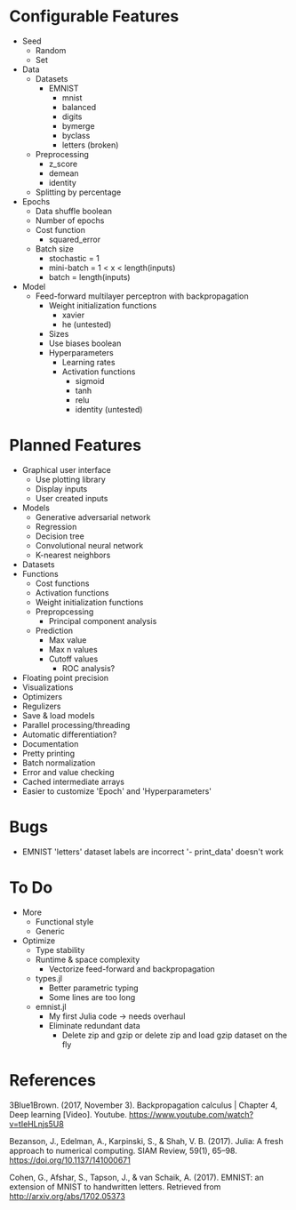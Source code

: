 
# Configurable Features

- Seed
    - Random
    - Set
- Data
    - Datasets
         - EMNIST
            - mnist
            - balanced
            - digits
            - bymerge
            - byclass
            - letters (broken)
    - Preprocessing
        - z_score
        - demean
        - identity
    - Splitting by percentage
- Epochs
    - Data shuffle boolean
    - Number of epochs
    - Cost function
        - squared_error
    - Batch size
        - stochastic = 1
        - mini-batch = 1 < x < length(inputs)
        - batch = length(inputs)
- Model
    - Feed-forward multilayer perceptron with backpropagation
        - Weight initialization functions
            - xavier
            - he (untested)
        - Sizes
        - Use biases boolean
        - Hyperparameters
            - Learning rates
            - Activation functions
                - sigmoid
                - tanh
                - relu
                - identity (untested)


# Planned Features

- Graphical user interface
    - Use plotting library
    - Display inputs
    - User created inputs
- Models
    - Generative adversarial network
    - Regression
    - Decision tree
    - Convolutional neural network
    - K-nearest neighbors
- Datasets
- Functions
    - Cost functions
    - Activation functions
    - Weight initialization functions
    - Prepropcessing
        - Principal component analysis
    - Prediction
        - Max value
        - Max n values
        - Cutoff values
            - ROC analysis?
- Floating point precision
- Visualizations
- Optimizers
- Regulizers
- Save & load models
- Parallel processing/threading
- Automatic differentiation?
- Documentation
- Pretty printing
- Batch normalization
- Error and value checking
- Cached intermediate arrays
- Easier to customize 'Epoch' and 'Hyperparameters'


# Bugs

- EMNIST 'letters' dataset labels are incorrect
'- print_data' doesn't work


# To Do

- More
    - Functional style
    - Generic
- Optimize
    - Type stability
    - Runtime & space complexity
        - Vectorize feed-forward and backpropagation
    - types.jl
        - Better parametric typing
        - Some lines are too long
    - emnist.jl
        - My first Julia code -> needs overhaul
        - Eliminate redundant data
            - Delete zip and gzip or delete zip and load gzip dataset on the fly

# References

3Blue1Brown. (2017, November 3). Backpropagation calculus | Chapter 4, Deep learning [Video]. Youtube. https://www.youtube.com/watch?v=tIeHLnjs5U8

Bezanson, J., Edelman, A., Karpinski, S., & Shah, V. B. (2017). Julia: A fresh approach to numerical computing. SIAM Review, 59(1), 65–98. https://doi.org/10.1137/141000671

Cohen, G., Afshar, S., Tapson, J., & van Schaik, A. (2017). EMNIST: an extension of MNIST to handwritten letters. Retrieved from http://arxiv.org/abs/1702.05373


